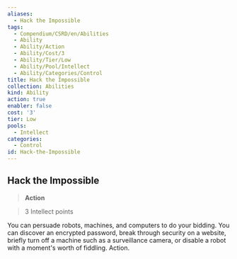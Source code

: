 ```yaml
---
aliases:
  - Hack the Impossible
tags:
  - Compendium/CSRD/en/Abilities
  - Ability
  - Ability/Action
  - Ability/Cost/3
  - Ability/Tier/Low
  - Ability/Pool/Intellect
  - Ability/Categories/Control
title: Hack the Impossible
collection: Abilities
kind: Ability
action: true
enabler: false
cost: '3'
tier: Low
pools:
  - Intellect
categories:
  - Control
id: Hack-the-Impossible
---
```

## Hack the Impossible    
>**Action**    
>3 Intellect points  
    
You can persuade robots, machines, and computers to do your bidding. You can discover an encrypted password, break through security on a website, briefly turn off a machine such as a surveillance camera, or disable a robot with a moment's worth of fiddling. Action.
